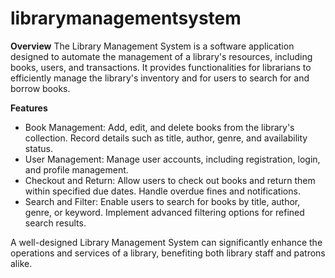 # librarymanagementsystem

**Overview**
The Library Management System is a software application designed to automate the management of a library's resources, including books, users, and transactions. It provides functionalities for librarians to efficiently manage the library's inventory and for users to search for and borrow books.

**Features**
*  Book Management: Add, edit, and delete books from the library's collection. Record details such as title, author, genre, and availability status.
*  User Management: Manage user accounts, including registration, login, and profile management.
*  Checkout and Return: Allow users to check out books and return them within specified due dates. Handle overdue fines and notifications.
*  Search and Filter: Enable users to search for books by title, author, genre, or keyword. Implement advanced filtering options for refined search results.

A well-designed Library Management System can significantly enhance the operations and services of a library, benefiting both library staff and patrons alike.
